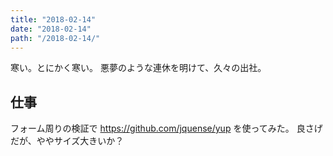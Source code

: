```yaml
---
title: "2018-02-14"
date: "2018-02-14"
path: "/2018-02-14/"
---
```


寒い。とにかく寒い。
悪夢のような連休を明けて、久々の出社。

## 仕事
フォーム周りの検証で https://github.com/jquense/yup を使ってみた。
良さげだが、ややサイズ大きいか？
